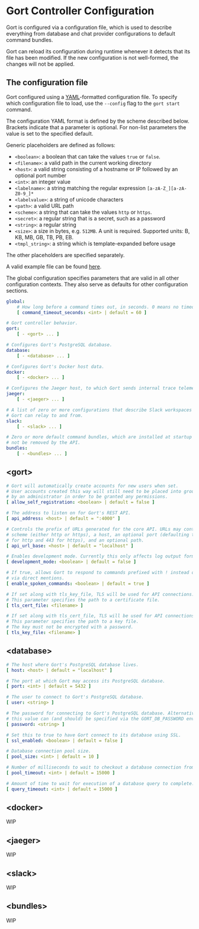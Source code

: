 # Gort Controller Configuration

Gort is configured via a configuration file, which is used to describe everything from database and chat provider configurations to default command bundles.

Gort can reload its configuration during runtime whenever it detects that its file has been modified. If the new configuration is not well-formed, the changes will not be applied.

## The configuration file

Gort configured using a [YAML](https://en.wikipedia.org/wiki/YAML)-formatted configuration file. To specify which configuration file to load, use the `--config` flag to the `gort start` command.

The configuration YAML format is defined by the scheme described below. Brackets indicate that a parameter is optional. For non-list parameters the value is set to the specified default.

Generic placeholders are defined as follows:

- `<boolean>`: a boolean that can take the values `true` or `false`.
- `<filename>`: a valid path in the current working directory
- `<host>`: a valid string consisting of a hostname or IP followed by an optional port number
- `<int>`: an integer value
- `<labelname>`: a string matching the regular expression `[a-zA-Z_][a-zA-Z0-9_]*`
- `<labelvalue>`: a string of unicode characters
- `<path>`: a valid URL path
- `<scheme>`: a string that can take the values `http` or `https`.
- `<secret>`: a regular string that is a secret, such as a password
- `<string>`: a regular string
- `<size>`: a size in bytes, e.g. `512MB`. A unit is required. Supported units: B, KB, MB, GB, TB, PB, EB.
- `<tmpl_string>`: a string which is template-expanded before usage

The other placeholders are specified separately.

A valid example file can be found [here](https://github.com/getgort/gort/blob/main/config.yml).

The global configuration specifies parameters that are valid in all other configuration contexts. They also serve as defaults for other configuration sections.

```yaml
global:
    # How long before a command times out, in seconds. 0 means no timeout.
    [ command_timeout_seconds: <int> | default = 60 ]

# Gort controller behavior.
gort:
    [ - <gort> ... ]

# Configures Gort's PostgreSQL database.
database:
    [ - <database> ... ]

# Configures Gort's Docker host data.
docker:
    [ - <docker> ... ]

# Configures the Jaeger host, to which Gort sends internal trace telemetry.
jaeger:
    [ - <jaeger> ... ]

# A list of zero or more configurations that describe Slack workspaces that
# Gort can relay to and from.
slack:
    [ - <slack> ... ]

# Zero or more default command bundles, which are installed at startup and may
# not be removed by the API.
bundles:
    [ - <bundles> ... ]
```

## &lt;gort&gt;

```yaml
# Gort will automatically create accounts for new users when set.
# User accounts created this way will still need to be placed into groups
# by an administrator in order to be granted any permissions.
[ allow_self_registration: <boolean> | default = false ]

# The address to listen on for Gort's REST API.
[ api_address: <host> | default = ":4000" ]

# Controls the prefix of URLs generated for the core API. URLs may contain a
# scheme (either http or https), a host, an optional port (defaulting to 80
# for http and 443 for https), and an optional path.
[ api_url_base: <host> | default = "localhost" ]

# Enables development mode. Currently this only affects log output format.
[ development_mode: <boolean> | default = false ]

# If true, allows Gort to respond to commands prefixed with ! instead of only
# via direct mentions.
[ enable_spoken_commands: <boolean> | default = true ]

# If set along with tls_key_file, TLS will be used for API connections.
# This parameter specifies the path to a certificate file.
[ tls_cert_file: <filename> ]

# If set along with tls_cert_file, TLS will be used for API connections.
# This parameter specifies the path to a key file.
# The key must not be encrypted with a password.
[ tls_key_file: <filename> ]
```

## &lt;database&gt;

```yaml
# The host where Gort's PostgreSQL database lives.
[ host: <host> | default = "localhost" ]

# The port at which Gort may access its PostgreSQL database.
[ port: <int> | default = 5432 ]

# The user to connect to Gort's PostgreSQL database.
[ user: <string> ]

# The password for connecting to Gort's PostgreSQL database. Alternatively,
# this value can (and should) be specified via the GORT_DB_PASSWORD envvar.
[ password: <string> ]

# Set this to true to have Gort connect to its database using SSL.
[ ssl_enabled: <boolean> | default = false ]

# Database connection pool size.
[ pool_size: <int> | default = 10 ]

# Number of milliseconds to wait to checkout a database connection from the pool.
[ pool_timeout: <int> | default = 15000 ]

# Amount of time to wait for execution of a database query to complete.
[ query_timeout: <int> | default = 15000 ]
```

## &lt;docker&gt;

WIP

## &lt;jaeger&gt;

WIP

## &lt;slack&gt;

WIP

## &lt;bundles&gt;

WIP